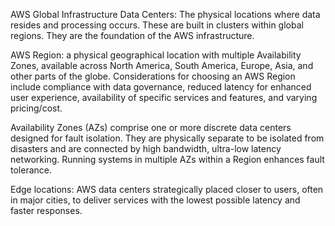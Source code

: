 AWS Global Infrastructure
Data Centers: The  physical locations where data resides and processing occurs. These are built in clusters within global regions. They are the foundation of the AWS infrastructure.

AWS Region: a physical geographical location with multiple Availability Zones, available across North America, South America, Europe, Asia, and other parts of the globe.
Considerations for choosing an AWS Region include compliance with data governance, reduced latency for enhanced user experience, availability of specific services and features, and varying pricing/cost.

Availability Zones (AZs) comprise one or more discrete data centers designed for fault isolation. They are physically separate to be isolated from disasters and are connected by high bandwidth, ultra-low latency networking.
Running systems in multiple AZs within a Region enhances fault tolerance. 

Edge locations: AWS data centers strategically placed closer to users, often in major cities, to deliver services with the lowest possible latency and faster responses.

